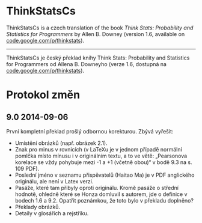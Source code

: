 ThinkStatsCs
============

ThinkStatsCs is a czech translation of the book *Think Stats: Probability and Statistics for Programmers* by Allen B. Downey (version 1.6, available on [code.google.com/p/thinkstats](https://code.google.com/p/thinkstats/)).

***

ThinkStatsCs je český překlad knihy Think Stats: Probability and Statistics for Programmers od Allena B. Downeyho (verze 1.6, dostupná na [code.google.com/p/thinkstats](https://code.google.com/p/thinkstats/)).

# Protokol změn

## 9.0 2014-09-06 

První kompletní překlad prošlý odbornou korekturou. Zbývá vyřešit:

- Umístění obrázků (např. obrázek 2.1).
- Znak pro minus v rovnicích (v LaTeXu je v jednom případě normální pomlčka místo mínusu i v originálním textu, a to ve větě: „Pearsonova korelace se vždy pohybuje mezi -1 a +1 (včetně obou)“  v bodě 9.3 na s. 109 PDF).
- Poslední jméno v seznamu přispěvatelů (Haitao Ma) je v PDF anglického originálu, ale není v Latex verzi.
- Pasáže, které tam přibyly oproti originálu. Kromě pasáže o střední hodnotě, ohledně které se Honza domluvil s autorem, jde o definice v bodech 1.6 a 9.2. Opatřit poznámkou, že toto bylo v překladu doplněno?
- Překlady obrázků.
- Detaily v glosářích a rejstříku.
